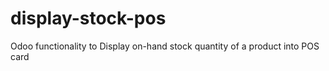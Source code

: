 # display-stock-pos
Odoo functionality to Display on-hand stock quantity of a product into POS card
